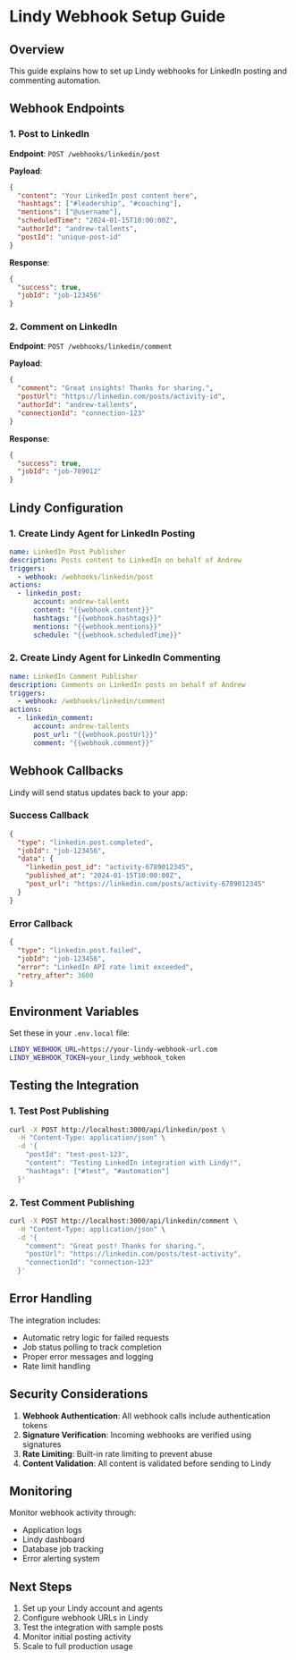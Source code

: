 # Lindy Webhook Setup Guide

## Overview

This guide explains how to set up Lindy webhooks for LinkedIn posting and commenting automation.

## Webhook Endpoints

### 1. Post to LinkedIn
**Endpoint**: `POST /webhooks/linkedin/post`

**Payload**:
```json
{
  "content": "Your LinkedIn post content here",
  "hashtags": ["#leadership", "#coaching"],
  "mentions": ["@username"],
  "scheduledTime": "2024-01-15T10:00:00Z",
  "authorId": "andrew-tallents",
  "postId": "unique-post-id"
}
```

**Response**:
```json
{
  "success": true,
  "jobId": "job-123456"
}
```

### 2. Comment on LinkedIn
**Endpoint**: `POST /webhooks/linkedin/comment`

**Payload**:
```json
{
  "comment": "Great insights! Thanks for sharing.",
  "postUrl": "https://linkedin.com/posts/activity-id",
  "authorId": "andrew-tallents",
  "connectionId": "connection-123"
}
```

**Response**:
```json
{
  "success": true,
  "jobId": "job-789012"
}
```

## Lindy Configuration

### 1. Create Lindy Agent for LinkedIn Posting

```yaml
name: LinkedIn Post Publisher
description: Posts content to LinkedIn on behalf of Andrew
triggers:
  - webhook: /webhooks/linkedin/post
actions:
  - linkedin_post:
      account: andrew-tallents
      content: "{{webhook.content}}"
      hashtags: "{{webhook.hashtags}}"
      mentions: "{{webhook.mentions}}"
      schedule: "{{webhook.scheduledTime}}"
```

### 2. Create Lindy Agent for LinkedIn Commenting

```yaml
name: LinkedIn Comment Publisher
description: Comments on LinkedIn posts on behalf of Andrew
triggers:
  - webhook: /webhooks/linkedin/comment
actions:
  - linkedin_comment:
      account: andrew-tallents
      post_url: "{{webhook.postUrl}}"
      comment: "{{webhook.comment}}"
```

## Webhook Callbacks

Lindy will send status updates back to your app:

### Success Callback
```json
{
  "type": "linkedin.post.completed",
  "jobId": "job-123456",
  "data": {
    "linkedin_post_id": "activity-6789012345",
    "published_at": "2024-01-15T10:00:00Z",
    "post_url": "https://linkedin.com/posts/activity-6789012345"
  }
}
```

### Error Callback
```json
{
  "type": "linkedin.post.failed",
  "jobId": "job-123456",
  "error": "LinkedIn API rate limit exceeded",
  "retry_after": 3600
}
```

## Environment Variables

Set these in your `.env.local` file:

```bash
LINDY_WEBHOOK_URL=https://your-lindy-webhook-url.com
LINDY_WEBHOOK_TOKEN=your_lindy_webhook_token
```

## Testing the Integration

### 1. Test Post Publishing
```bash
curl -X POST http://localhost:3000/api/linkedin/post \
  -H "Content-Type: application/json" \
  -d '{
    "postId": "test-post-123",
    "content": "Testing LinkedIn integration with Lindy!",
    "hashtags": ["#test", "#automation"]
  }'
```

### 2. Test Comment Publishing
```bash
curl -X POST http://localhost:3000/api/linkedin/comment \
  -H "Content-Type: application/json" \
  -d '{
    "comment": "Great post! Thanks for sharing.",
    "postUrl": "https://linkedin.com/posts/test-activity",
    "connectionId": "connection-123"
  }'
```

## Error Handling

The integration includes:
- Automatic retry logic for failed requests
- Job status polling to track completion
- Proper error messages and logging
- Rate limit handling

## Security Considerations

1. **Webhook Authentication**: All webhook calls include authentication tokens
2. **Signature Verification**: Incoming webhooks are verified using signatures
3. **Rate Limiting**: Built-in rate limiting to prevent abuse
4. **Content Validation**: All content is validated before sending to Lindy

## Monitoring

Monitor webhook activity through:
- Application logs
- Lindy dashboard
- Database job tracking
- Error alerting system

## Next Steps

1. Set up your Lindy account and agents
2. Configure webhook URLs in Lindy
3. Test the integration with sample posts
4. Monitor initial posting activity
5. Scale to full production usage